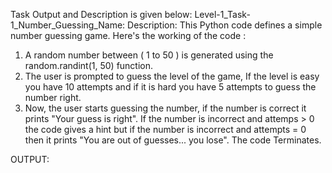 Task Output and Description is given below:
Level-1_Task-1_Number_Guessing_Name:
Description:
This Python code defines a simple number guessing game. Here's the working of the code :
1) A random number between ( 1 to 50 ) is generated using the random.randint(1, 50) function.
2) The user is prompted to guess the level of the game, If the level is easy you have 10 attempts and if it is hard you have 5 attempts to guess the number right.
3)  Now, the user starts guessing the number, if the number is correct it prints "Your guess is right". If the number is incorrect and attemps > 0 the code gives a hint but if the number is incorrect and attempts = 0 then it prints "You are out of guesses... you lose". The code Terminates.

OUTPUT:

